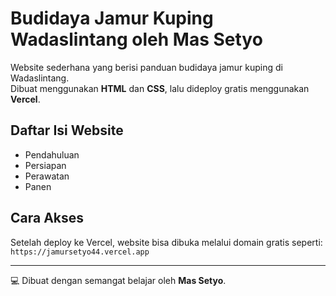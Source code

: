 # Budidaya Jamur Kuping Wadaslintang oleh Mas Setyo

Website sederhana yang berisi panduan budidaya jamur kuping di Wadaslintang.  
Dibuat menggunakan **HTML** dan **CSS**, lalu dideploy gratis menggunakan **Vercel**.

## Daftar Isi Website
- Pendahuluan
- Persiapan
- Perawatan
- Panen

## Cara Akses
Setelah deploy ke Vercel, website bisa dibuka melalui domain gratis seperti:
`https://jamursetyo44.vercel.app`

---

💻 Dibuat dengan semangat belajar oleh **Mas Setyo**.
